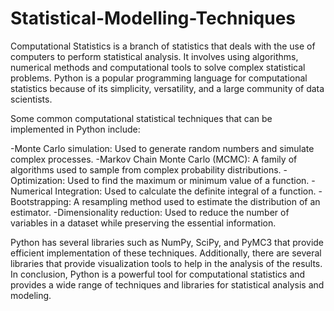 # Statistical-Modelling-Techniques


Computational Statistics is a branch of statistics that deals with the use of computers to perform statistical analysis. It involves using algorithms, numerical methods and computational tools to solve complex statistical problems. Python is a popular programming language for computational statistics because of its simplicity, versatility, and a large community of data scientists.


Some common computational statistical techniques that can be implemented in Python include:

-Monte Carlo simulation: Used to generate random numbers and simulate complex processes.
-Markov Chain Monte Carlo (MCMC): A family of algorithms used to sample from complex probability distributions.
-Optimization: Used to find the maximum or minimum value of a function.
-Numerical Integration: Used to calculate the definite integral of a function.
-Bootstrapping: A resampling method used to estimate the distribution of an estimator.
-Dimensionality reduction: Used to reduce the number of variables in a dataset while preserving the essential information.


Python has several libraries such as NumPy, SciPy, and PyMC3 that provide efficient implementation of these techniques. Additionally, there are several libraries that provide visualization tools to help in the analysis of the results.
In conclusion, Python is a powerful tool for computational statistics and provides a wide range of techniques and libraries for statistical analysis and modeling.
